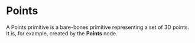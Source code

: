 # Points

A Points primitive is a bare-bones primitive representing a set of 3D points. It is, for example, created by the **Points** node.